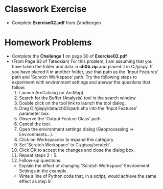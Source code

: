 # Classwork Exercise
- Complete **Exercise02.pdf** from Zandbergen

# Homework Problems
- Complete the **Challenge 1** on page 30 of **Exercise02.pdf**
- (From Page 93 of Tateosian) For this problem, I am assuming that you have taken the folder and data in **ch05.zip** and placed it in C:/gispy. If you have placed it in another folder, use that path as the 'Input Features' path and 'Scratch Workspace' path. Try the following steps to experiment with environment settings and answer the questions that follow:
  1. Launch ArcCatalog (or ArcMap).
  2. Search for the Buffer (Analysis) tool in the search window.
  3. Double click on the tool link to launch the tool dialog.
  4. Drag C:/gispy/data/ch05/park.shp into the 'Input Features' parameter box.
  5. Observe the 'Output Feature Class' path.
  6. Cancel the tool.
  7. Open the environment settings dialog (Geoprocessing -> Environments...).
  8. Click on Workspacecs to expand this category.
  9. Set 'Scratch Workspace' to C:/gispy/scratch'.
  10. Click OK to accept the changes and close the dialog box.
  11. Repeat steps 2 - 5.
  12. Follow-up questions:
    - Explain the effect of changing 'Scratch Workspace' Environment Settings in the example.
    - Write a line of Python code that, in a script, would achieve the same effect as step 9.
